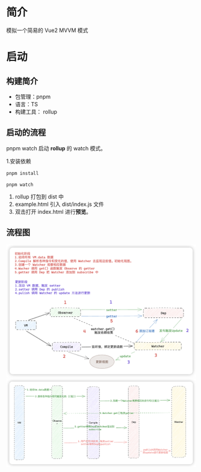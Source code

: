 # 简介
模拟一个简易的 Vue2 MVVM 模式

# 启动

## 构建简介
- 包管理：pnpm
- 语言：TS
- 构建工具： rollup

## 启动的流程
pnpm watch 启动 **rollup** 的 watch 模式。

1.安装依赖
```shell
pnpm install
```

```shell
pnpm watch
```


1. rollup 打包到 dist 中
2. example.html 引入 dist/index.js 文件
3. 双击打开 index.html 进行**预览**。

## 流程图
![流程图](./asset/flowChart.jpg)
![时序图](./asset/squenceChart.jpg)
